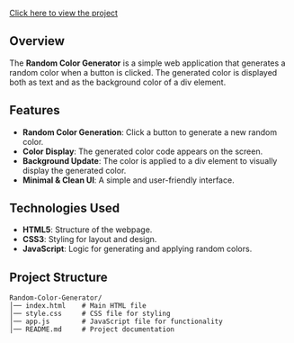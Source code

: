 
[Click here to view the project](https://yourusername.github.io/repository-name/)

## Overview
The **Random Color Generator** is a simple web application that generates a random color when a button is clicked. The generated color is displayed both as text and as the background color of a div element.

## Features
- **Random Color Generation**: Click a button to generate a new random color.
- **Color Display**: The generated color code appears on the screen.
- **Background Update**: The color is applied to a div element to visually display the generated color.
- **Minimal & Clean UI**: A simple and user-friendly interface.

## Technologies Used
- **HTML5**: Structure of the webpage.
- **CSS3**: Styling for layout and design.
- **JavaScript**: Logic for generating and applying random colors.

## Project Structure
```
Random-Color-Generator/
│── index.html    # Main HTML file
│── style.css     # CSS file for styling
│── app.js        # JavaScript file for functionality
│── README.md     # Project documentation

